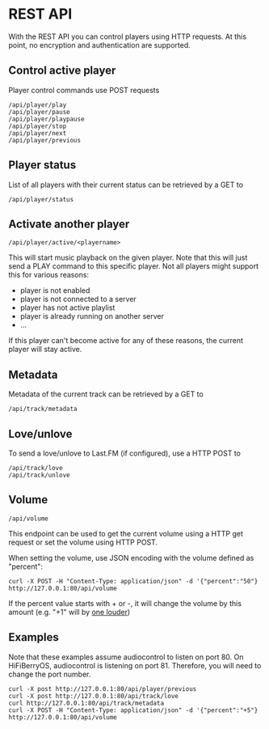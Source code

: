 # REST API

With the REST API you can control players using HTTP requests. At this point, no encryption and authentication are supported.

## Control active player

Player control commands use POST requests
```
/api/player/play
/api/player/pause
/api/player/playpause
/api/player/stop
/api/player/next
/api/player/previous
```

## Player status

List of all players with their current status can be retrieved by a GET to
```
/api/player/status
```

## Activate another player
```
/api/player/active/<playername>
```

This will start music playback on the given player. Note that this will just send a
PLAY command to this specific player. Not all players might support this for various reasons:
- player is not enabled
- player is not connected to a server
- player has not active playlist
- player is already running on another server
- ...

If this player can't become active for any of these reasons, the current player will stay active.

## Metadata

Metadata of the current track can be retrieved by a GET to 
```
/api/track/metadata
```

## Love/unlove

To send a love/unlove to Last.FM (if configured), use a HTTP POST to

```
/api/track/love
/api/track/unlove
```

## Volume

```
/api/volume
```

This endpoint can be used to get the current volume using a HTTP get request
or set the volume using HTTP POST.

When setting the volume, use JSON encoding with the volume defined as "percent":

```
curl -X POST -H "Content-Type: application/json" -d '{"percent":"50"} http://127.0.0.1:80/api/volume
```

If the percent value starts with + or -, it will change the volume by this amount (e.g. "+1" will by
[one louder](https://www.youtube.com/watch?v=_sRhuh8Aphc))

## Examples

Note that these examples assume audiocontrol to listen on port 80. On HiFiBerryOS, audiocontrol is listening on port 81. Therefore, you will need to change the port number.

```
curl -X post http://127.0.0.1:80/api/player/previous
curl -X post http://127.0.0.1:80/api/track/love
curl http://127.0.0.1:80/api/track/metadata
curl -X POST -H "Content-Type: application/json" -d '{"percent":"+5"} http://127.0.0.1:80/api/volume
```
